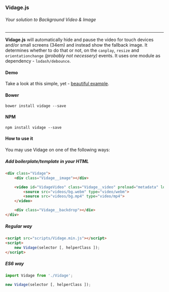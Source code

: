 ### Vidage.js
###### Your solution to Background Video & Image
---

**Vidage.js** will automatically hide and pause the video for touch devices and/or small screens (34em) and instead show the fallback image. It determines whether to do that or not, on the `canplay`, `resize` and `orientationchange` _(probably not necessery)_ events. It uses one module as dependency - `lodash/debounce`.

#### Demo
Take a look at this simple, yet - [beautiful example](https://dvLden.github.io/Vidage/).

#### Bower
`bower install vidage --save`

#### NPM
`npm install vidage --save`

#### How to use it
You may use Vidage on one of the following ways:

##### Add boilerplate/template in your HTML
```html
<div class="Vidage">
    <div class="Vidage__image"></div>

    <video id="VidageVideo" class="Vidage__video" preload="metadata" loop autoplay muted>
        <source src="videos/bg.webm" type="video/webm">
        <source src="videos/bg.mp4" type="video/mp4">
    </video>

    <div class="Vidage__backdrop"></div>
</div>
```

##### Regular way
```html
<script src="scripts/Vidage.min.js"></script>
<script>
    new Vidage(selector [, helperClass ]);
</script>
```

##### ES6 way
```javascript
import Vidage from './Vidage';

new Vidage(selector [, helperClass ]);
```
